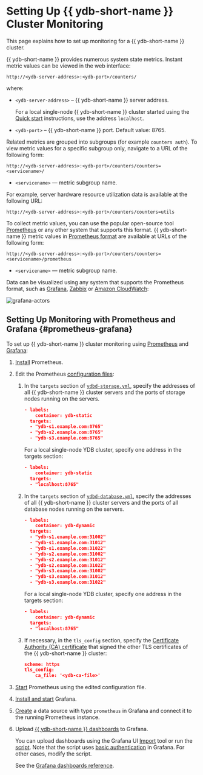 # Setting Up {{ ydb-short-name }} Cluster Monitoring

This page explains how to set up monitoring for a {{ ydb-short-name }} cluster.

{{ ydb-short-name }} provides numerous system state metrics. Instant metric values can be viewed in the web interface:

```text
http://<ydb-server-address>:<ydb-port>/counters/
```

where:

- `<ydb-server-address>` – {{ ydb-short-name }} server address.

  For a local single-node {{ ydb-short-name }} cluster started using the [Quick start](../../quickstart.md) instructions, use the address `localhost`.

- `<ydb-port>` – {{ ydb-short-name }} port. Default value: 8765.

Related metrics are grouped into subgroups (for example `counters auth`). To view metric values for a specific subgroup only, navigate to a URL of the following form:

```text
http://<ydb-server-address>:<ydb-port>/counters/counters=<servicename>/
```

- `<servicename>` — metric subgroup name.

For example, server hardware resource utilization data is available at the following URL:

```text
http://<ydb-server-address>:<ydb-port>/counters/counters=utils
```

To collect metric values, you can use the popular open-source tool [Prometheus](https://prometheus.io/) or any other system that supports this format. {{ ydb-short-name }} metric values in [Prometheus format](https://prometheus.io/docs/instrumenting/exposition_formats/) are available at URLs of the following form:

```text
http://<ydb-server-address>:<ydb-port>/counters/counters=<servicename>/prometheus
```

- `<servicename>` — metric subgroup name.

Data can be visualized using any system that supports the Prometheus format, such as [Grafana](https://grafana.com/), [Zabbix](https://www.zabbix.com/ru/) or [Amazon CloudWatch](https://aws.amazon.com/ru/cloudwatch/):

![grafana-actors](../../_assets/grafana-actors.png)

## Setting Up Monitoring with Prometheus and Grafana {#prometheus-grafana}

To set up {{ ydb-short-name }} cluster monitoring using [Prometheus](https://prometheus.io/) and [Grafana](https://grafana.com/):

1. [Install](https://prometheus.io/docs/prometheus/latest/getting_started) Prometheus.

1. Edit the Prometheus [configuration files](https://github.com/s-sabitova/ydb/tree/new-prometheus-config/ydb/deploy/prometheus):

    1. In the `targets` section of [`ydbd-storage.yml`](../../../../../deploy/prometheus/ydbd-storage.yml), specify the addresses of all {{ ydb-short-name }} cluster servers and the ports of storage nodes running on the servers.
       
        ```json
        - labels:
            container: ydb-static
          targets:
          - "ydb-s1.example.com:8765"
          - "ydb-s2.example.com:8765"
          - "ydb-s3.example.com:8765"
        ```

        For a local single-node YDB cluster, specify one address in the targets section:

        ```json
        - labels:
            container: ydb-static
          targets:
          - "localhost:8765"
        ```

   1. In the `targets` section of [`ydbd-database.yml`](../../../../../deploy/prometheus/ydbd-database.yml), specify the addresses of all {{ ydb-short-name }} cluster servers and the ports of all database nodes running on the servers.
  
        ```json
        - labels:
            container: ydb-dynamic
          targets:
          - "ydb-s1.example.com:31002"
          - "ydb-s1.example.com:31012"
          - "ydb-s1.example.com:31022"
          - "ydb-s2.example.com:31002"
          - "ydb-s2.example.com:31012"
          - "ydb-s2.example.com:31022"
          - "ydb-s3.example.com:31002"
          - "ydb-s3.example.com:31012"
          - "ydb-s3.example.com:31022"
        ```

        For a local single-node YDB cluster, specify one address in the targets section:

        ```json
        - labels:
            container: ydb-dynamic
          targets:
          - "localhost:8765"
        ```

    1. If necessary, in the `tls_config` section, specify the [Certificate Authority (CA) certificate](../deployment-options/manual/initial-deployment.md#tls-certificates) that signed the other TLS certificates of the {{ ydb-short-name }} cluster:

       ```json
       scheme: https
       tls_config:
           ca_file: '<ydb-ca-file>'
       ```

1. [Start](https://prometheus.io/docs/prometheus/latest/getting_started/#starting-prometheus) Prometheus using the edited configuration file.

1. [Install and start](https://grafana.com/docs/grafana/latest/getting-started/getting-started/) Grafana.

1. [Create](https://prometheus.io/docs/visualization/grafana/#creating-a-prometheus-data-source) a data source with type `prometheus` in Grafana and connect it to the running Prometheus instance.

1. Upload [{{ ydb-short-name }} dashboards](https://github.com/ydb-platform/ydb/tree/main/ydb/deploy/helm/ydb-prometheus/dashboards) to Grafana.

    You can upload dashboards using the Grafana UI [Import](https://grafana.com/docs/grafana/latest/dashboards/export-import/#import-dashboard) tool or run the [script](https://github.com/ydb-platform/ydb/tree/main/ydb/deploy/grafana_dashboards/local_upload_dashboards.sh). Note that the script uses [basic authentication](https://grafana.com/docs/grafana/latest/http_api/create-api-tokens-for-org/#authentication) in Grafana. For other cases, modify the script.

    See the [Grafana dashboards reference](../../reference/observability/metrics/grafana-dashboards.md).

